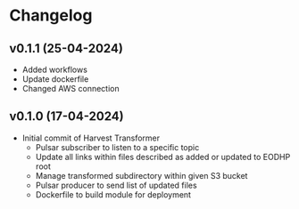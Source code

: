 # Changelog

## v0.1.1 (25-04-2024)

- Added workflows
- Update dockerfile
- Changed AWS connection

## v0.1.0 (17-04-2024)

- Initial commit of Harvest Transformer
  - Pulsar subscriber to listen to a specific topic
  - Update all links within files described as added or updated to EODHP root
  - Manage transformed subdirectory within given S3 bucket
  - Pulsar producer to send list of updated files
  - Dockerfile to build module for deployment
